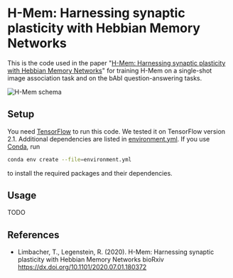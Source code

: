 # H-Mem: Harnessing synaptic plasticity with Hebbian Memory Networks
This is the code used in the paper "[H-Mem: Harnessing synaptic plasticity with Hebbian Memory
Networks](https://www.biorxiv.org/content/10.1101/2020.07.01.180372v1)" for training H-Mem on a single-shot
image association task and on the bAbI question-answering tasks.

![H-Mem schema](https://i.imgur.com/fK3UWaP.png)

## Setup
You need [TensorFlow](https://www.tensorflow.org/) to run this code. We tested it on TensorFlow version 2.1.
Additional dependencies are listed in [environment.yml](environment.yml). If you use
[Conda](https://docs.conda.io/en/latest/), run

```bash
conda env create --file=environment.yml
```

to install the required packages and their dependencies.

## Usage
TODO

## References
* Limbacher, T., Legenstein, R. (2020). H-Mem: Harnessing synaptic plasticity with Hebbian Memory Networks bioRxiv https://dx.doi.org/10.1101/2020.07.01.180372
